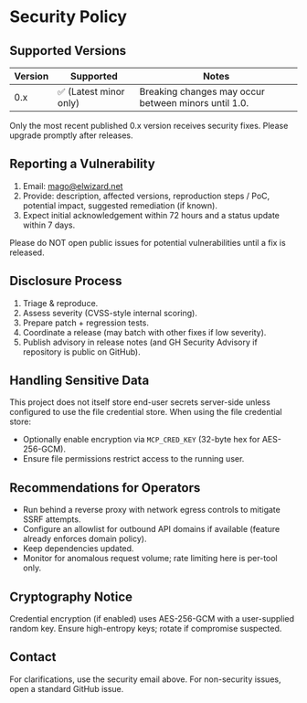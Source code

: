 # Security Policy

## Supported Versions

| Version | Supported | Notes |
|---------|-----------|-------|
| 0.x     | ✅ (Latest minor only) | Breaking changes may occur between minors until 1.0. |

Only the most recent published 0.x version receives security fixes. Please upgrade promptly after releases.

## Reporting a Vulnerability

1. Email: mago@elwizard.net 
2. Provide: description, affected versions, reproduction steps / PoC, potential impact, suggested remediation (if known).
3. Expect initial acknowledgement within 72 hours and a status update within 7 days.

Please do NOT open public issues for potential vulnerabilities until a fix is released.

## Disclosure Process

1. Triage & reproduce.
2. Assess severity (CVSS-style internal scoring).
3. Prepare patch + regression tests.
4. Coordinate a release (may batch with other fixes if low severity).
5. Publish advisory in release notes (and GH Security Advisory if repository is public on GitHub).

## Handling Sensitive Data

This project does not itself store end-user secrets server-side unless configured to use the file credential store. When using the file credential store:
* Optionally enable encryption via `MCP_CRED_KEY` (32-byte hex for AES-256-GCM).
* Ensure file permissions restrict access to the running user.

## Recommendations for Operators

* Run behind a reverse proxy with network egress controls to mitigate SSRF attempts.
* Configure an allowlist for outbound API domains if available (feature already enforces domain policy). 
* Keep dependencies updated.
* Monitor for anomalous request volume; rate limiting here is per-tool only.

## Cryptography Notice

Credential encryption (if enabled) uses AES-256-GCM with a user-supplied random key. Ensure high-entropy keys; rotate if compromise suspected.

## Contact

For clarifications, use the security email above. For non-security issues, open a standard GitHub issue.
